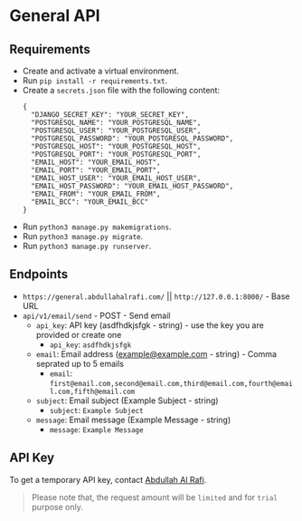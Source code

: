# General API

##

## Requirements

- Create and activate a virtual environment.
- Run `pip install -r requirements.txt`.
- Create a `secrets.json` file with the following content:
  ```
  {
    "DJANGO_SECRET_KEY": "YOUR_SECRET_KEY",
    "POSTGRESQL_NAME": "YOUR_POSTGRESQL_NAME",
    "POSTGRESQL_USER": "YOUR_POSTGRESQL_USER",
    "POSTGRESQL_PASSWORD": "YOUR_POSTGRESQL_PASSWORD",
    "POSTGRESQL_HOST": "YOUR_POSTGRESQL_HOST",
    "POSTGRESQL_PORT": "YOUR_POSTGRESQL_PORT",
    "EMAIL_HOST": "YOUR_EMAIL_HOST",
    "EMAIL_PORT": "YOUR_EMAIL_PORT",
    "EMAIL_HOST_USER": "YOUR_EMAIL_HOST_USER",
    "EMAIL_HOST_PASSWORD": "YOUR_EMAIL_HOST_PASSWORD",
    "EMAIL_FROM": "YOUR_EMAIL_FROM",
    "EMAIL_BCC": "YOUR_EMAIL_BCC"
  }
  ```
- Run `python3 manage.py makemigrations`.
- Run `python3 manage.py migrate`.
- Run `python3 manage.py runserver`.

##

## Endpoints

- `https://general.abdullahalrafi.com/` || `http://127.0.0.1:8000/` - Base URL
- `api/v1/email/send` - POST - Send email
  - `api_key`: API key (asdfhdkjsfgk - string) - use the key you are provided or create one
    - `api_key`: `asdfhdkjsfgk`
  - `email`: Email address (example@example.com - string) - Comma seprated up to 5 emails
    - `email`: `first@email.com,second@email.com,third@email.com,fourth@email.com,fifth@email.com`
  - `subject`: Email subject (Example Subject - string)
    - `subject`: `Example Subject`
  - `message`: Email message (Example Message - string)
    - `message`: `Example Message`

##

## API Key

To get a temporary API key, contact [Abdullah Al Rafi](https://abdullahalrafi.com/).

> Please note that, the request amount will be `limited` and for `trial` purpose only.

##
